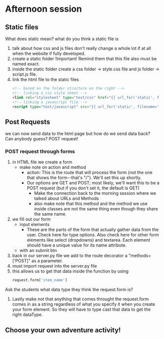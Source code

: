 <link rel="stylesheet" href="../../../../md-framework.css">

# Afternoon session

## Static files
<span class="question">What does static mean? what do you think a static file is</span>

1. talk about how css and js files don't really change a whole lot if at all when the website if fully developed. 
1. create a static folder <span class="important">!Important!</span> Remind them that this file also must be named exact. 
1. inside the static folder create a css folder -> style.css file and js folder -> script.js file. 
1. link the html file to the static files 
    ```HTML
    <!-- based on the folder structure on the right -->
    <!-- linking a css style sheet -->
    <link rel="stylesheet" type="text/css" href="{{ url_for('static', filename='css/my_style.css') }}">
    <!-- linking a javascript file -->
    <script type="text/javascript" src="{{ url_for('static', filename='js/my_script.js') }}"></script>
    ```

## Post Requests
we can now send data to the html page but how do we send data back? <span class="question">Can anybody guess?</span>
<span class="answer">POST request!</span>
### POST request through forms

1. in HTML file we create a form
    - make note on action and method
        - action: This is the route that will process the form (not the one that shows the form--that's "/"). We'll set this up shortly.
        - Our options are GET and POST; most likely, we'll want this to be a POST request (but if you don't set it, the default is GET)
            - Make the connection back to the morning session where we talked about URLs and Methods
            - also make note that this method and the method we use inside classes are not the same thing even though they share the same name. 
1. we fill out our form
    - input elements 
        - These are the parts of the form that actually gather data from the user. Check here for type options. Also check here for other form elements like select (dropdowns) and textarea. Each element should have a unique value for its name attribute. 
    - with an submit btn
1. back in our server.py file we add to the route decorator a "methods=['POST]" as a parameter. 
1. must import request into the server.py file 
1. this allows us to get that data inside the function by using 
    ```py
    request.form['item_name']
    ```
<span class="question">Ask the students what data type they think the request.form is? </span>

1. Lastly make not that anything that comes throught the request.form comes in as a string regardless of what you specify it when you create your form element. So they will have to type cast that data to get the right dataType.

## Choose your own adventure activity!
